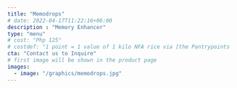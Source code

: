 ```yaml
---
title: "Memodrops"
# date: 2022-04-17T11:22:16+06:00
description : "Memory Enhancer"
type: "menu"
# cost: "Php 125"
# costdef: "1 point = 1 value of 1 kilo NFA rice via [the Pantrypoints system](https://pantrypoints.com)"
cta: "Contact us to Inquire"
# first image will be shown in the product page
images:
  - image: "/graphics/memodrops.jpg"
---
```

